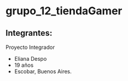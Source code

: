 # grupo_12_tiendaGamer
## Integrantes:
Proyecto Integrador
 
- Eliana Despo
- 19 años
- Escobar, Buenos Aires.
